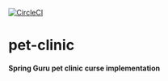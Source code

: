 [![CircleCI](https://circleci.com/gh/peradze/pet-clinic.svg?style=svg&circle-token=b0e2ffc569366f10e07cf1e4621af4a96fffe1d9)](https://circleci.com/gh/peradze/pet-clinic)
# pet-clinic
#### Spring Guru pet clinic curse implementation
